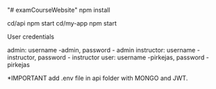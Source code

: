 "# examCourseWebsite" 
npm install

cd/api npm start
cd/my-app npm start

User credentials

admin: username -admin, password - admin
instructor: username -instructor, password - instructor
user: username -pirkejas, password - pirkejas


*IMPORTANT add .env file in api folder with MONGO and JWT.
